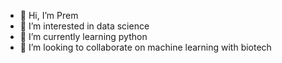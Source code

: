 - 👋 Hi, I’m Prem
- 👀 I’m interested in data science
- 🌱 I’m currently learning python
- 💞️ I’m looking to collaborate on machine learning with biotech


